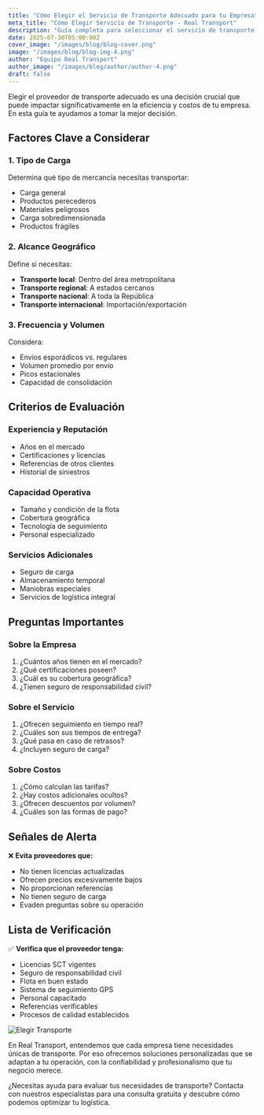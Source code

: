 ```yaml
---
title: "Cómo Elegir el Servicio de Transporte Adecuado para tu Empresa"
meta_title: "Cómo Elegir Servicio de Transporte - Real Transport"
description: "Guía completa para seleccionar el servicio de transporte que mejor se adapte a las necesidades de tu empresa."
date: 2025-07-30T05:00:00Z
cover_image: "/images/blog/blog-cover.png"
image: "/images/blog/blog-img-4.png"
author: "Equipo Real Transport"
author_image: "/images/blog/author/author-4.png"
draft: false
---
```


Elegir el proveedor de transporte adecuado es una decisión crucial que puede impactar significativamente en la eficiencia y costos de tu empresa. En esta guía te ayudamos a tomar la mejor decisión.

## Factores Clave a Considerar

### 1. **Tipo de Carga**
Determina qué tipo de mercancía necesitas transportar:
- Carga general
- Productos perecederos
- Materiales peligrosos
- Carga sobredimensionada
- Productos frágiles

### 2. **Alcance Geográfico**
Define si necesitas:
- **Transporte local**: Dentro del área metropolitana
- **Transporte regional**: A estados cercanos
- **Transporte nacional**: A toda la República
- **Transporte internacional**: Importación/exportación

### 3. **Frecuencia y Volumen**
Considera:
- Envíos esporádicos vs. regulares
- Volumen promedio por envío
- Picos estacionales
- Capacidad de consolidación

## Criterios de Evaluación

### Experiencia y Reputación
- Años en el mercado
- Certificaciones y licencias
- Referencias de otros clientes
- Historial de siniestros

### Capacidad Operativa
- Tamaño y condición de la flota
- Cobertura geográfica
- Tecnología de seguimiento
- Personal especializado

### Servicios Adicionales
- Seguro de carga
- Almacenamiento temporal
- Maniobras especiales
- Servicios de logística integral

## Preguntas Importantes

### Sobre la Empresa
1. ¿Cuántos años tienen en el mercado?
2. ¿Qué certificaciones poseen?
3. ¿Cuál es su cobertura geográfica?
4. ¿Tienen seguro de responsabilidad civil?

### Sobre el Servicio
1. ¿Ofrecen seguimiento en tiempo real?
2. ¿Cuáles son sus tiempos de entrega?
3. ¿Qué pasa en caso de retrasos?
4. ¿Incluyen seguro de carga?

### Sobre Costos
1. ¿Cómo calculan las tarifas?
2. ¿Hay costos adicionales ocultos?
3. ¿Ofrecen descuentos por volumen?
4. ¿Cuáles son las formas de pago?

## Señales de Alerta

❌ **Evita proveedores que:**
- No tienen licencias actualizadas
- Ofrecen precios excesivamente bajos
- No proporcionan referencias
- No tienen seguro de carga
- Evaden preguntas sobre su operación

## Lista de Verificación

✅ **Verifica que el proveedor tenga:**
- Licencias SCT vigentes
- Seguro de responsabilidad civil
- Flota en buen estado
- Sistema de seguimiento GPS
- Personal capacitado
- Referencias verificables
- Procesos de calidad establecidos

![Elegir Transporte](/images/blog/blog-cover.png)

En Real Transport, entendemos que cada empresa tiene necesidades únicas de transporte. Por eso ofrecemos soluciones personalizadas que se adaptan a tu operación, con la confiabilidad y profesionalismo que tu negocio merece.

¿Necesitas ayuda para evaluar tus necesidades de transporte? Contacta con nuestros especialistas para una consulta gratuita y descubre cómo podemos optimizar tu logística.
